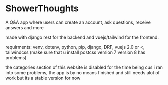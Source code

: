 # ShowerThoughts
A Q&amp;A app where users can create an account, ask questions, receive answers and more 

made with django rest for the backend and vuejs/tailwind for the frontend.

requirments:
venv,
dotenv,
python,
pip,
django,
DRF,
vuejs 2.0 or <, 
tailwindcss (make sure that u install postcss version 7 version 8 has problems)

the categories section of this website is disabled for the time being cus i ran into some problems, 
the app is by no means finished and still needs alot of work but its a stable version for now 
